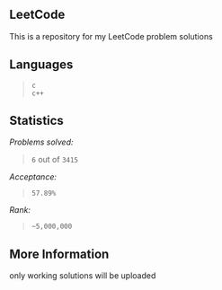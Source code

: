 
LeetCode
--------

This is a repository for my LeetCode problem solutions

Languages
---------

> `c`  
> `c++`


Statistics
----------

*Problems solved:*   

> `6`  out of `3415`

*Acceptance:*

> `57.89%`

*Rank:*

> `~5,000,000`

More Information
-----------------

only working solutions will be uploaded
